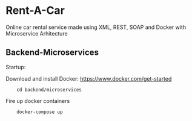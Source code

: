 # Rent-A-Car
Online car rental service made using XML, REST, SOAP and Docker with Microservice Arhitecture

## Backend-Microservices

Startup:

Download and install Docker: https://www.docker.com/get-started

```
    cd backend/microservices
```

Fire up docker containers

```
    docker-compose up
```
